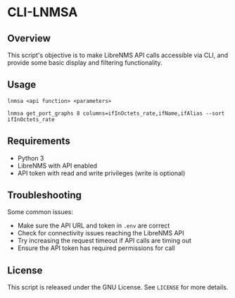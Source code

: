 # CLI-LNMSA

## Overview

This script's objective is to make LibreNMS API calls accessible via CLI, and provide some basic display and filtering functionality.

## Usage

```
lnmsa <api function> <parameters>
```

```
lnmsa get_port_graphs 8 columns=ifInOctets_rate,ifName,ifAlias --sort ifInOctets_rate
```



## Requirements

- Python 3
- LibreNMS with API enabled
- API token with read and write privileges (write is optional)


## Troubleshooting

Some common issues:

- Make sure the API URL and token in `.env` are correct
- Check for connectivity issues reaching the LibreNMS API
- Try increasing the request timeout if API calls are timing out
- Ensure the API token has required permissions for call

## License

This script is released under the GNU License. See `LICENSE` for more details.
